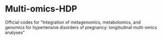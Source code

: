 # Multi-omics-HDP
Official codes for "Integration of metagenomics, metabolomics, and genomics for hypertensive disorders of pregnancy: longitudinal multi-omics analyses"
